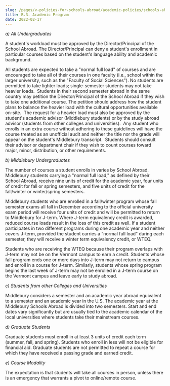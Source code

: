 ```yaml
---
slug: /pages/v-policies-for-schools-abroad/academic-policies/schools-abroad-b-3-academic-program
title: B.3. Academic Program
date: 2022-02-17
---
```

_a) All Undergraduates_

A student's workload must be approved by the Director/Principal of the School Abroad. The Director/Principal can deny a student's enrollment in particular courses based on the student's language ability and academic background.

All students are expected to take a "normal full load" of courses and are encouraged to take all of their courses in one faculty (i.e., school within the larger university, such as the "Faculty of Social Sciences"). No students are permitted to take lighter loads; single-semester students may not take heavier loads.  Students in their second semester abroad in the same country may petition the Director/Principal of the School Abroad if they wish to take one additional course. The petition should address how the student plans to balance the heavier load with the cultural opportunities available on-site.  The request for a heavier load must also be approved by the student's academic advisor (Middlebury students) or by the study abroad advisor (students from other colleges and universities).  Any student who enrolls in an extra course without adhering to these guidelines will have the course treated as an unofficial audit and neither the title nor the grade will appear on the student's Middlebury transcript.  Students should consult their advisor or department chair if they wish to count courses toward major, minor, distribution, or other requirements.

_b) Middlebury Undergraduates_

The number of courses a student enrolls in varies by School Abroad. Middlebury students carrying a "normal full load," as defined by their School Abroad, receive nine units of credit for the academic year, four units of credit for fall or spring semesters, and five units of credit for the fall/winter or winter/spring semesters.

Middlebury students who are enrolled in a fall/winter program whose fall semester exams all fall in December according to the official university exam period will receive four units of credit and will be permitted to return to Middlebury for J-term. Where J-term equivalency credit is awarded, reduced course loads result in the loss of this credit as well. If a student participates in two different programs during one academic year and neither covers J-term, provided the student carries a “normal full load” during each semester, they will receive a winter term equivalency credit, or WTEQ.

Students who are receiving the WTEQ because their program overlaps with J-term may not be on the Vermont campus to earn a credit. Students whose fall program ends one or more days into J-term may not return to campus and enroll in a course for J-term. Similarly, students whose spring program begins the last week of J-term may not be enrolled in a J-term course on the Vermont campus and leave early to study abroad.

_c) Students from other Colleges and Universities_

Middlebury considers a semester and an academic year abroad equivalent to a semester and an academic year in the U.S. The academic year at the Middlebury Schools Abroad is divided into two semesters. Start and end dates vary significantly but are usually tied to the academic calendar of the local universities where students take their mainstream courses.

_d) Graduate Students_

Graduate students must enroll in at least 3 units of credit each term (summer, fall, and spring). Students who enroll in less will not be eligible for financial aid. Graduate students are not permitted to repeat a course for which they have received a passing grade and earned credit.

_e) Course Modality_

The expectation is that students will take all courses in person, unless there is an emergency that warrants a pivot to online/remote course.